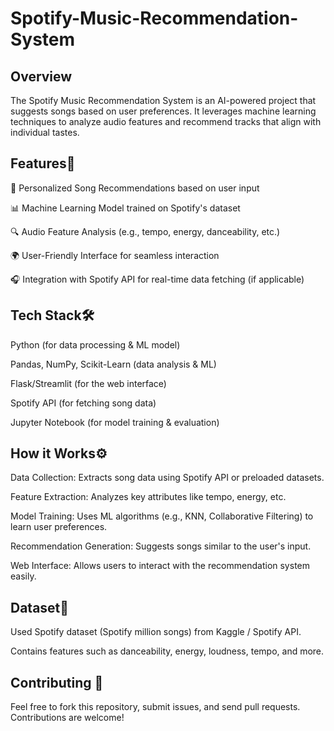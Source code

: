# Spotify-Music-Recommendation-System
## Overview 
The Spotify Music Recommendation System is an AI-powered project that suggests songs based on user preferences. It leverages machine learning techniques to analyze audio features and recommend tracks that align with individual tastes.
## Features🚀
🎼 Personalized Song Recommendations based on user input

📊 Machine Learning Model trained on Spotify's dataset

🔍 Audio Feature Analysis (e.g., tempo, energy, danceability, etc.)

🌍 User-Friendly Interface for seamless interaction

🎧 Integration with Spotify API for real-time data fetching (if applicable)
## Tech Stack🛠️
Python (for data processing & ML model)

Pandas, NumPy, Scikit-Learn (data analysis & ML)

Flask/Streamlit (for the web interface)

Spotify API (for fetching song data)

Jupyter Notebook (for model training & evaluation)
## How it Works⚙️
Data Collection: Extracts song data using Spotify API or preloaded datasets.

Feature Extraction: Analyzes key attributes like tempo, energy, etc.

Model Training: Uses ML algorithms (e.g., KNN, Collaborative Filtering) to learn user preferences.

Recommendation Generation: Suggests songs similar to the user's input.

Web Interface: Allows users to interact with the recommendation system easily.
## Dataset📂
Used Spotify dataset (Spotify million songs) from Kaggle / Spotify API.

Contains features such as danceability, energy, loudness, tempo, and more.
## Contributing 🤝
Feel free to fork this repository, submit issues, and send pull requests. Contributions are welcome!
